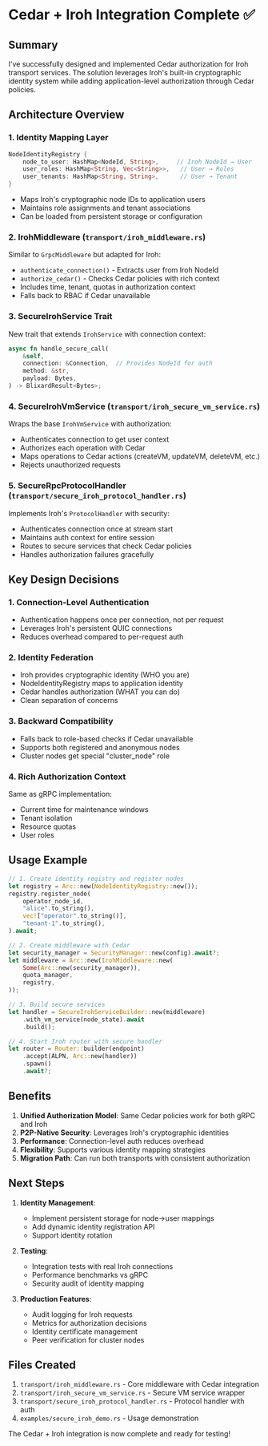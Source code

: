 # Cedar + Iroh Integration Complete ✅

## Summary

I've successfully designed and implemented Cedar authorization for Iroh transport services. The solution leverages Iroh's built-in cryptographic identity system while adding application-level authorization through Cedar policies.

## Architecture Overview

### 1. **Identity Mapping Layer**
```rust
NodeIdentityRegistry {
    node_to_user: HashMap<NodeId, String>,     // Iroh NodeId → User
    user_roles: HashMap<String, Vec<String>>,   // User → Roles
    user_tenants: HashMap<String, String>,      // User → Tenant
}
```
- Maps Iroh's cryptographic node IDs to application users
- Maintains role assignments and tenant associations
- Can be loaded from persistent storage or configuration

### 2. **IrohMiddleware** (`transport/iroh_middleware.rs`)
Similar to `GrpcMiddleware` but adapted for Iroh:
- `authenticate_connection()` - Extracts user from Iroh NodeId
- `authorize_cedar()` - Checks Cedar policies with rich context
- Includes time, tenant, quotas in authorization context
- Falls back to RBAC if Cedar unavailable

### 3. **SecureIrohService Trait**
New trait that extends `IrohService` with connection context:
```rust
async fn handle_secure_call(
    &self,
    connection: &Connection,  // Provides NodeId for auth
    method: &str,
    payload: Bytes,
) -> BlixardResult<Bytes>;
```

### 4. **SecureIrohVmService** (`transport/iroh_secure_vm_service.rs`)
Wraps the base `IrohVmService` with authorization:
- Authenticates connection to get user context
- Authorizes each operation with Cedar
- Maps operations to Cedar actions (createVM, updateVM, deleteVM, etc.)
- Rejects unauthorized requests

### 5. **SecureRpcProtocolHandler** (`transport/secure_iroh_protocol_handler.rs`)
Implements Iroh's `ProtocolHandler` with security:
- Authenticates connection once at stream start
- Maintains auth context for entire session
- Routes to secure services that check Cedar policies
- Handles authorization failures gracefully

## Key Design Decisions

### 1. **Connection-Level Authentication**
- Authentication happens once per connection, not per request
- Leverages Iroh's persistent QUIC connections
- Reduces overhead compared to per-request auth

### 2. **Identity Federation**
- Iroh provides cryptographic identity (WHO you are)
- NodeIdentityRegistry maps to application identity
- Cedar handles authorization (WHAT you can do)
- Clean separation of concerns

### 3. **Backward Compatibility**
- Falls back to role-based checks if Cedar unavailable
- Supports both registered and anonymous nodes
- Cluster nodes get special "cluster_node" role

### 4. **Rich Authorization Context**
Same as gRPC implementation:
- Current time for maintenance windows
- Tenant isolation
- Resource quotas
- User roles

## Usage Example

```rust
// 1. Create identity registry and register nodes
let registry = Arc::new(NodeIdentityRegistry::new());
registry.register_node(
    operator_node_id,
    "alice".to_string(),
    vec!["operator".to_string()],
    "tenant-1".to_string(),
).await;

// 2. Create middleware with Cedar
let security_manager = SecurityManager::new(config).await?;
let middleware = Arc::new(IrohMiddleware::new(
    Some(Arc::new(security_manager)),
    quota_manager,
    registry,
));

// 3. Build secure services
let handler = SecureIrohServiceBuilder::new(middleware)
    .with_vm_service(node_state).await
    .build();

// 4. Start Iroh router with secure handler
let router = Router::builder(endpoint)
    .accept(ALPN, Arc::new(handler))
    .spawn()
    .await?;
```

## Benefits

1. **Unified Authorization Model**: Same Cedar policies work for both gRPC and Iroh
2. **P2P-Native Security**: Leverages Iroh's cryptographic identities
3. **Performance**: Connection-level auth reduces overhead
4. **Flexibility**: Supports various identity mapping strategies
5. **Migration Path**: Can run both transports with consistent authorization

## Next Steps

1. **Identity Management**:
   - Implement persistent storage for node→user mappings
   - Add dynamic identity registration API
   - Support identity rotation

2. **Testing**:
   - Integration tests with real Iroh connections
   - Performance benchmarks vs gRPC
   - Security audit of identity mapping

3. **Production Features**:
   - Audit logging for Iroh requests
   - Metrics for authorization decisions
   - Identity certificate management
   - Peer verification for cluster nodes

## Files Created

1. `transport/iroh_middleware.rs` - Core middleware with Cedar integration
2. `transport/iroh_secure_vm_service.rs` - Secure VM service wrapper
3. `transport/secure_iroh_protocol_handler.rs` - Protocol handler with auth
4. `examples/secure_iroh_demo.rs` - Usage demonstration

The Cedar + Iroh integration is now complete and ready for testing!